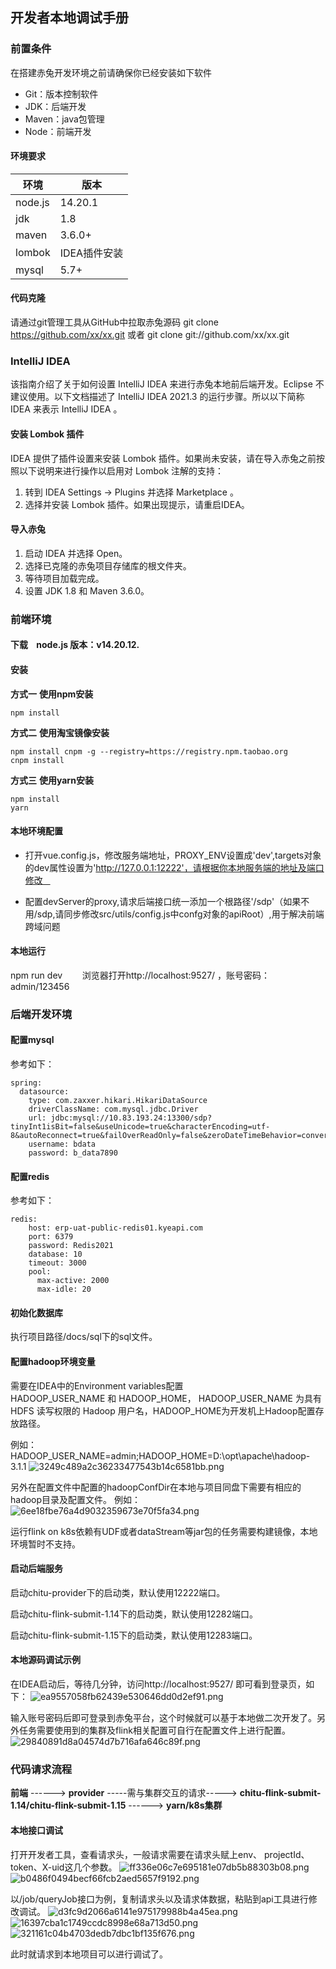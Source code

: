 ## 开发者本地调试手册
### 前置条件
在搭建赤兔开发环境之前请确保你已经安装如下软件

* Git：版本控制软件
* JDK：后端开发
* Maven：java包管理
* Node：前端开发

#### 环境要求
| **环境** | **版本** |
| --- | --- |
| node.js | 14.20.1 |
| jdk | 1.8 |
| maven | 3.6.0+ |
| lombok | IDEA插件安装 |
| mysql | 5.7+ |

#### 代码克隆
请通过git管理工具从GitHub中拉取赤兔源码
git clone https://github.com/xx/xx.git
或者
git clone git://github.com/xx/xx.git

### IntelliJ IDEA

该指南介绍了关于如何设置 IntelliJ IDEA 来进行赤兔本地前后端开发。Eclipse 不建议使用。以下文档描述了 IntelliJ IDEA 2021.3 的运行步骤。所以以下简称 IDEA 来表示 IntelliJ IDEA 。

#### 安装 Lombok 插件

IDEA 提供了插件设置来安装 Lombok 插件。如果尚未安装，请在导入赤兔之前按照以下说明来进行操作以启用对 Lombok 注解的支持：

1. 转到 IDEA Settings → Plugins 并选择 Marketplace 。
2. 选择并安装 Lombok 插件。如果出现提示，请重启IDEA。
#### 导入赤兔

1. 启动 IDEA 并选择 Open。
2. 选择已克隆的赤兔项目存储库的根文件夹。
3. 等待项目加载完成。
4. 设置 JDK 1.8 和 Maven 3.6.0。
### 前端环境
#### 下载    node.js 版本：v14.20.12. 
#### 安装    
**方式一** **使用npm安装**  

    npm install    
    
**方式二** **使用淘宝镜像安装**  

    npm install cnpm -g --registry=https://registry.npm.taobao.org
    cnpm install

**方式三** **使用yarn安装**

    npm install       
    yarn
#### 本地环境配置    

* 打开vue.config.js，修改服务端地址，PROXY_ENV设置成'dev',targets对象的dev属性设置为'http://127.0.0.1:12222'，请根据你本地服务端的地址及端口修改    

* 配置devServer的proxy,请求后端接口统一添加一个根路径'/sdp'（如果不用/sdp,请同步修改src/utils/config.js中confg对象的apiRoot）,用于解决前端跨域问题  

#### 本地运行        
npm run dev        
浏览器打开http://localhost:9527/ ，账号密码：admin/123456
  


### 后端开发环境
#### 配置mysql
参考如下：
```
spring:
  datasource:
    type: com.zaxxer.hikari.HikariDataSource
    driverClassName: com.mysql.jdbc.Driver
    url: jdbc:mysql://10.83.193.24:13300/sdp?tinyInt1isBit=false&useUnicode=true&characterEncoding=utf-8&autoReconnect=true&failOverReadOnly=false&zeroDateTimeBehavior=convertToNull&useSSL=false&serverTimezone=Asia/Shanghai&allowMultiQueries=true
    username: bdata
    password: b_data7890
```
#### 配置redis
参考如下：
```
redis:
    host: erp-uat-public-redis01.kyeapi.com
    port: 6379
    password: Redis2021
    database: 10
    timeout: 3000
    pool:
      max-active: 2000
      max-idle: 20
```
#### 初始化数据库

执行项目路径/docs/sql下的sql文件。

#### 配置hadoop环境变量

需要在IDEA中的Environment variables配置HADOOP_USER_NAME 和 HADOOP_HOME， HADOOP_USER_NAME 为具有 HDFS 读写权限的 Hadoop 用户名，HADOOP_HOME为开发机上Hadoop配置存放路径。

例如：HADOOP_USER_NAME=admin;HADOOP_HOME=D:\opt\apache\hadoop-3.1.1
![3249c489a2c36233477543b14c6581bb.png](image/localDev/hadoopEnv2.png)

另外在配置文件中配置的hadoopConfDir在本地与项目同盘下需要有相应的hadoop目录及配置文件。
例如：
![6ee18fbe76a4d9032359673e70f5fa34.png](image/localDev/hadoopEnv.png)

运行flink on k8s依赖有UDF或者dataStream等jar包的任务需要构建镜像，本地环境暂时不支持。

#### 启动后端服务
启动chitu-provider下的启动类，默认使用12222端口。

启动chitu-flink-submit-1.14下的启动类，默认使用12282端口。

启动chitu-flink-submit-1.15下的启动类，默认使用12283端口。

#### 本地源码调试示例
在IDEA启动后，等待几分钟，访问http://localhost:9527/ 即可看到登录页，如下：
![ea9557058fb62439e530646dd0d2ef91.png](image/localDev/login.png)

输入账号密码后即可登录到赤兔平台，这个时候就可以基于本地做二次开发了。另外任务需要使用到的集群及flink相关配置可自行在配置文件上进行配置。
![29840891d8a04574d7b716afa646c89f.png](image/localDev/home.png)



### 代码请求流程
**前端** ------>  **provider** -----需与集群交互的请求-----> **chitu-flink-submit-1.14/chitu-flink-submit-1.15** ------> **yarn/k8s集群**

#### 本地接口调试
打开开发者工具，查看请求头，一般请求需要在请求头赋上env、
projectId、token、X-uid这几个参数。
![ff336e06c7e695181e07db5b88303b08.png](image/localDev/requestHeader.png)
![b0486f0494becf66fcb2aed5657f9192.png](image/localDev/requestBody.png)

以/job/queryJob接口为例，复制请求头以及请求体数据，粘贴到api工具进行修改调试。
![d3fc9d2066a6141e975179988b4a45ea.png](image/localDev/apiRequestHeader.png)
![16397cba1c1749ccdc8998e68a713d50.png](image/localDev/apiRequestBody.png)
![321161c04b4703dedb7dbc1bf135f676.png](image/localDev/debugger.png)

此时就请求到本地项目可以进行调试了。
